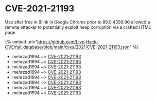 # CVE-2021-21193

Use after free in Blink in Google Chrome prior to 89.0.4389.90 allowed a remote attacker to potentially exploit heap corruption via a crafted HTML page.

{% embed url="https://github.com/Live-Hack-CVE/full_database/blob/main/cves/2021/CVE-2021-21193.json" %}


* mehrzad1994 ~> [CVE-2021-21193](https://www.alice-snow.ru/2021/database/cve-2021-21193/cve-2021-21193-mehrzad1994)
* mehrzad1994 ~> [CVE-2021-21193](https://www.alice-snow.ru/2021/database/cve-2021-21193/cve-2021-21193-mehrzad1994)
* mehrzad1994 ~> [CVE-2021-21193](https://www.alice-snow.ru/2021/database/cve-2021-21193/cve-2021-21193-mehrzad1994)
* mehrzad1994 ~> [CVE-2021-21193](https://www.alice-snow.ru/2021/database/cve-2021-21193/cve-2021-21193-mehrzad1994)
* mehrzad1994 ~> [CVE-2021-21193](https://www.alice-snow.ru/2021/database/cve-2021-21193/cve-2021-21193-mehrzad1994)
* mehrzad1994 ~> [CVE-2021-21193](https://www.alice-snow.ru/2021/database/cve-2021-21193/cve-2021-21193-mehrzad1994)
* mehrzad1994 ~> [CVE-2021-21193](https://www.alice-snow.ru/2021/database/cve-2021-21193/cve-2021-21193-mehrzad1994)
* mehrzad1994 ~> [CVE-2021-21193](https://www.alice-snow.ru/2021/database/cve-2021-21193/cve-2021-21193-mehrzad1994)